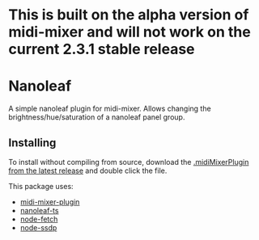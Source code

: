 # This is built on the alpha version of midi-mixer and will not work on the current 2.3.1 stable release
# Nanoleaf

A simple nanoleaf plugin for midi-mixer. Allows changing the brightness/hue/saturation of a nanoleaf panel group.

## Installing
To install without compiling from source, download the [.midiMixerPlugin from the latest release](https://github.com/Jaggernaut555/midi-mixer-nanoleaf/releases) and double click the file.


This package uses:
- [midi-mixer-plugin](https://github.com/midi-mixer/midi-mixer-plugin)
- [nanoleaf-ts](https://github.com/jakewheeler/nanoleaf-ts)
- [node-fetch](https://github.com/node-fetch/node-fetch)
- [node-ssdp](https://github.com/diversario/node-ssdp)
